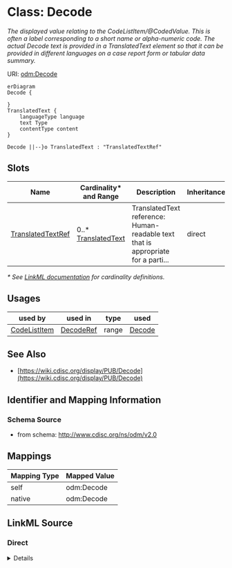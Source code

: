 # Class: Decode

_The displayed value relating to the CodeListItem/@CodedValue. This is often a label corresponding to a short name or alpha-numeric code. The actual Decode text is provided in a TranslatedText element so that it can be provided in different languages on a case report form or tabular data summary._




URI: [odm:Decode](http://www.cdisc.org/ns/odm/v2.0/Decode)


```mermaid
erDiagram
Decode {

}
TranslatedText {
    languageType language  
    text Type  
    contentType content  
}

Decode ||--}o TranslatedText : "TranslatedTextRef"

```



<!-- no inheritance hierarchy -->


## Slots

| Name | Cardinality* and Range | Description | Inheritance |
| ---  | --- | --- | --- |
| [TranslatedTextRef](TranslatedTextRef.md) | 0..* <br/> [TranslatedText](TranslatedText.md) | TranslatedText reference: Human-readable text that is appropriate for a parti... | direct |

_* See [LinkML documentation](https://linkml.io/linkml/schemas/slots.html#slot-cardinality) for cardinality definitions._




## Usages

| used by | used in | type | used |
| ---  | --- | --- | --- |
| [CodeListItem](CodeListItem.md) | [DecodeRef](DecodeRef.md) | range | [Decode](Decode.md) |






## See Also

* [https://wiki.cdisc.org/display/PUB/Decode](https://wiki.cdisc.org/display/PUB/Decode)

## Identifier and Mapping Information







### Schema Source


* from schema: http://www.cdisc.org/ns/odm/v2.0





## Mappings

| Mapping Type | Mapped Value |
| ---  | ---  |
| self | odm:Decode |
| native | odm:Decode |





## LinkML Source

<!-- TODO: investigate https://stackoverflow.com/questions/37606292/how-to-create-tabbed-code-blocks-in-mkdocs-or-sphinx -->

### Direct

<details>
```yaml
name: Decode
description: The displayed value relating to the CodeListItem/@CodedValue. This is
  often a label corresponding to a short name or alpha-numeric code. The actual Decode
  text is provided in a TranslatedText element so that it can be provided in different
  languages on a case report form or tabular data summary.
from_schema: http://www.cdisc.org/ns/odm/v2.0
see_also:
- https://wiki.cdisc.org/display/PUB/Decode
rank: 1000
slots:
- TranslatedTextRef
slot_usage:
  TranslatedTextRef:
    name: TranslatedTextRef
    multivalued: true
    domain_of:
    - Description
    - Question
    - Definition
    - Prompt
    - CRFCompletionInstructions
    - ImplementationNotes
    - CDISCNotes
    - ErrorMessage
    - Decode
    - Comment
    range: TranslatedText
    inlined: true
    inlined_as_list: true
class_uri: odm:Decode

```
</details>

### Induced

<details>
```yaml
name: Decode
description: The displayed value relating to the CodeListItem/@CodedValue. This is
  often a label corresponding to a short name or alpha-numeric code. The actual Decode
  text is provided in a TranslatedText element so that it can be provided in different
  languages on a case report form or tabular data summary.
from_schema: http://www.cdisc.org/ns/odm/v2.0
see_also:
- https://wiki.cdisc.org/display/PUB/Decode
rank: 1000
slot_usage:
  TranslatedTextRef:
    name: TranslatedTextRef
    multivalued: true
    domain_of:
    - Description
    - Question
    - Definition
    - Prompt
    - CRFCompletionInstructions
    - ImplementationNotes
    - CDISCNotes
    - ErrorMessage
    - Decode
    - Comment
    range: TranslatedText
    inlined: true
    inlined_as_list: true
attributes:
  TranslatedTextRef:
    name: TranslatedTextRef
    description: 'TranslatedText reference: Human-readable text that is appropriate
      for a particular language. TranslatedText elements typically occur in a series,
      presenting a set of alternative textual renditions for different languages and
      types.'
    from_schema: http://www.cdisc.org/ns/odm/v2.0
    rank: 1000
    multivalued: true
    identifier: false
    alias: TranslatedTextRef
    owner: Decode
    domain_of:
    - Description
    - Question
    - Definition
    - Prompt
    - CRFCompletionInstructions
    - ImplementationNotes
    - CDISCNotes
    - ErrorMessage
    - Decode
    - Comment
    range: TranslatedText
    inlined: true
    inlined_as_list: true
class_uri: odm:Decode

```
</details>